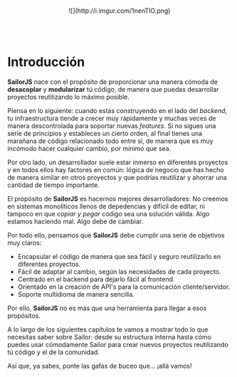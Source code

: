 <br><br><br>
<center>![](http://i.imgur.com/1nenTIO.png)</center>
<br><br><br>

# Introducción

**SailorJS** nace con el propósito de proporcionar una manera cómoda de **desacoplar** y **modularizar** tú código, de manera que puedas desarrollar proyectos reutilizando lo máximo posible.

Piensa en lo siguiente: cuando estás construyendo en el lado del *backend*, tu infraestructura tiende a crecer muy rápidamente y muchas veces de manera descontrolada para soportar nuevas *features*. Si no sigues una serie de principios y estableces un cierto orden, al final tienes una marañana de código relacionado todo entre sí, de manera que es muy incómodo hacer cualquier cambio, por mínimo que sea.

Por otro lado, un desarrollador suele estar inmerso en diferentes proyectos y en todos ellos hay factores en común: lógica de negocio que has hecho de manera similar en otros proyectos y que podrías reutilizar y ahorrar una cantidad de tiempo importante.

El propósito de **SailorJS** es hacernos mejores desarrolladores: No creemos en sistemas monolíticos llenos de depedencias y difícil de editar, ni tampoco en que *copiar y pegar* código sea una solución válida. Algo estamos haciendo mal. Algo debe de cambiar.

Por todo ello, pensamos que **SailorJS** debe cumplir una serie de objetivos muy claros:

* Encapsular el código de manera que sea fácil y seguro reutilizarlo en diferentes proyectos.
* Fácil de adaptar al cambio, según las necesidades de cada proyecto.
* Centrado en el backend para dejarlo fácil al frontend.
* Orientado en la creación de API's para la comunicación cliente/servidor.
* Soporte multidioma de manera sencilla.

Por ello, **SailorJS** no es más que una herramienta para llegar a esos propósitos.

A lo largo de los siguientes capítulos te vamos a mostrar todo lo que necesitas saber sobre Sailor: desde su estructura interna hasta cómo puedes usar cómodamente Sailor para crear nuevos proyectos reutilizando tú código y el de la comunidad.

Así que, ya sabes, ponte las gafas de buceo que... ¡allá vamos!








